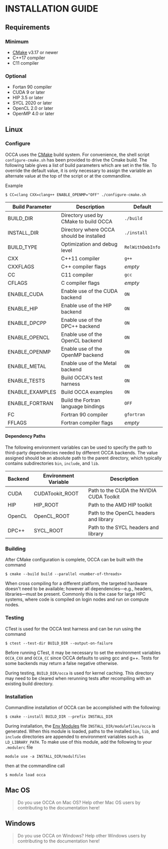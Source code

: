 # INSTALLATION GUIDE 

## Requirements

### Minimum

- [CMake] v3.17 or newer
- C++17 compiler
- C11 compiler

### Optional

 - Fortan 90 compiler
 - CUDA 9 or later
 - HIP 3.5 or later
 - SYCL 2020 or later
 - OpenCL 2.0 or later
 - OpenMP 4.0 or later

## Linux

### **Configure**

OCCA uses the [CMake] build system. For convenience, the shell script `configure-cmake.sh` has been provided to drive the Cmake build. The following table gives a list of build parameters which are set in the file. To override the default value, it is only necessary to assign the variable an alternate value at the top of the script or at the commandline.

Example
```shell
$ CC=clang CXX=clang++ ENABLE_OPENMP="OFF" ./configure-cmake.sh
``` 

| Build Parameter | Description | Default |
| --------- | ----------- | ------- |
| BUILD_DIR | Directory used by CMake to build OCCA | `./build` |
| INSTALL_DIR | Directory where OCCA should be installed | `./install` |
| BUILD_TYPE | Optimization and debug level | `RelWithDebInfo` |
| CXX | C++11 compiler | `g++` |
| CXXFLAGS | C++ compiler flags | *empty* | 
| CC | C11 compiler| `gcc` |
| CFLAGS | C compiler flags | *empty* |
| ENABLE_CUDA | Enable use of the CUDA backend | `ON`|
| ENABLE_HIP | Enable use of the HIP backend | `ON`|
| ENABLE_DPCPP | Enable use of the DPC++ backend | `ON`|
| ENABLE_OPENCL | Enable use of the OpenCL backend | `ON`|
| ENABLE_OPENMP | Enable use of the OpenMP backend | `ON`|
| ENABLE_METAL | Enable use of the Metal backend | `ON`|
| ENABLE_TESTS | Build OCCA's test harness | `ON` |
| ENABLE_EXAMPLES | Build OCCA examples | `ON` |
| ENABLE_FORTRAN | Build the Fortran language bindings | `OFF`|
| FC | Fortran 90 compiler | `gfortran` |
| FFLAGS | Fortran compiler flags | *empty* |

#### Dependency Paths

The following environment variables can be used to specify the path to third-party dependencies needed by different OCCA backends. The value assigned should be an absolute path to the parent directory, which typically contains subdirectories `bin`, `include`, and `lib`.

| Backend | Environment Variable | Description |
| --- | --- | --- |
| CUDA | CUDATookit_ROOT | Path to the CUDA the NVIDIA CUDA Toolkit |
| HIP | HIP_ROOT | Path to the AMD HIP toolkit |
| OpenCL | OpenCL_ROOT | Path to the OpenCL headers and library |
| DPC++ | SYCL_ROOT | Path to the SYCL headers and library |

### Building

After CMake configuration is complete, OCCA can be built with the command
```shell
$ cmake --build build --parallel <number-of-threads>
```

When cross compiling for a different platform, the targeted hardware doesn't need to be available; however all dependencies&mdash;e.g., headers, libraries&mdash;must be present. Commonly this is the case for large HPC systems, where code is compiled on login nodes and run on compute nodes.  

### Testing

CTest is used for the OCCA test harness and can be run using the command
```shell
$ ctest --test-dir BUILD_DIR --output-on-failure
```

Before running CTest, it may be necessary to set the environment variables `OCCA_CXX` and `OCCA_CC` since OCCA defaults to using gcc and g++. Tests for some backends may return a false negative otherwise.

During testing, `BUILD_DIR/occa` is used for kernel caching. This directory may need to be cleared when rerunning tests after recompiling with an existing build directory.

### Installation

Commandline installation of OCCA can be accomplished with the following:
```shell
$ cmake --install BUILD_DIR --prefix INSTALL_DIR
```
During installation, the [Env Modules](Env_Modules) file `INSTALL_DIR/modulefiles/occa` is generated. When this module is loaded, paths to the installed `bin`, `lib`, and `include` directories are appended to environment variables such as `LD_LIBRARY_PATH`. 
To make use of this module, add the following to your `.modulerc` file
```
module use -a INSTALL_DIR/modulfiles
```
 then at the commandline call
```shell
$ module load occa
```

## Mac OS

> Do you use OCCA on Mac OS? Help other Mac OS users by contributing to the documentation here!

## Windows

> Do you use OCCA on Windows? Help other Windows users by contributing to the documentation here!

[CMake]: https://cmake.org/
[Env_Modules]: https://modules.readthedocs.io/en/latest/index.html
